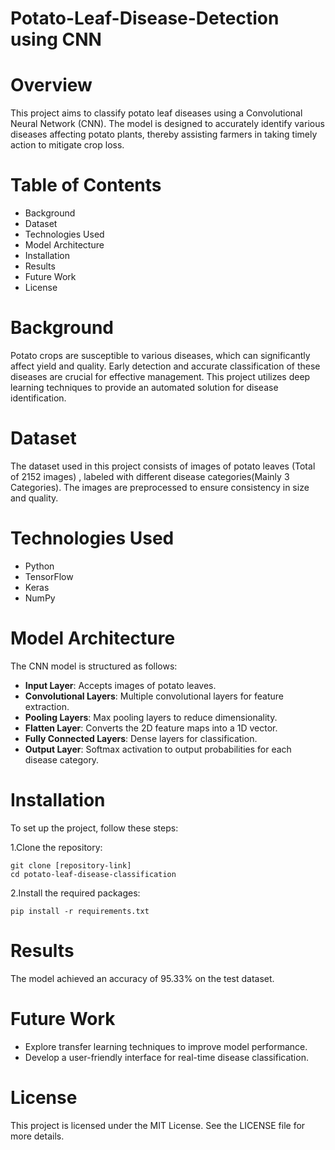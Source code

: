 # Potato-Leaf-Disease-Detection using CNN

# Overview
This project aims to classify potato leaf diseases using a Convolutional Neural Network (CNN). The model is designed to accurately identify various diseases affecting potato plants, thereby assisting farmers in taking timely action to mitigate crop loss.

# Table of Contents
* Background
* Dataset
* Technologies Used
* Model Architecture
* Installation
* Results
* Future Work
* License

# Background
Potato crops are susceptible to various diseases, which can significantly affect yield and quality. Early detection and accurate classification of these diseases are crucial for effective management. This project utilizes deep learning techniques to provide an automated solution for disease identification.

# Dataset
The dataset used in this project consists of images of potato leaves (Total of 2152 images) , labeled with different disease categories(Mainly 3 Categories). The images are preprocessed to ensure consistency in size and quality.

# Technologies Used
* Python
* TensorFlow
* Keras
* NumPy


# Model Architecture
The CNN model is structured as follows:

* **Input Layer**: Accepts images of potato leaves.
* **Convolutional Layers**: Multiple convolutional layers for feature extraction.
* **Pooling Layers**: Max pooling layers to reduce dimensionality.
* **Flatten Layer**: Converts the 2D feature maps into a 1D vector.
* **Fully Connected Layers**: Dense layers for classification.
* **Output Layer**: Softmax activation to output probabilities for each disease category.
# Installation
To set up the project, follow these steps:

1.Clone the repository:
```
git clone [repository-link]
cd potato-leaf-disease-classification
```
2.Install the required packages:
```
pip install -r requirements.txt
```

# Results
The model achieved an accuracy of 95.33% on the test dataset.


# Future Work
* Explore transfer learning techniques to improve model performance.
* Develop a user-friendly interface for real-time disease classification.
# License
This project is licensed under the MIT License. See the LICENSE file for more details.
